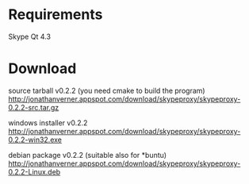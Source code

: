 Requirements
========
Skype
Qt 4.3


Download
========
source tarball v0.2.2 (you need cmake to build the program)
http://jonathanverner.appspot.com/download/skypeproxy/skypeproxy-0.2.2-src.tar.gz

windows installer v0.2.2
http://jonathanverner.appspot.com/download/skypeproxy/skypeproxy-0.2.2-win32.exe

debian package v0.2.2 (suitable also for *buntu)
http://jonathanverner.appspot.com/download/skypeproxy/skypeproxy-0.2.2-Linux.deb
